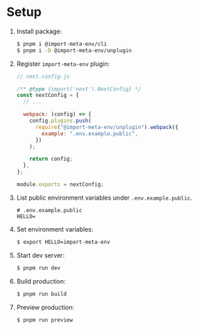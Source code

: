 # Setup

1. Install package:

   ```sh
   $ pnpm i @import-meta-env/cli
   $ pnpm i -D @import-meta-env/unplugin
   ```

1. Register `import-meta-env` plugin:

   ```js
   // next.config.js

   /** @type {import('next').NextConfig} */
   const nextConfig = {
     // ...

     webpack: (config) => {
       config.plugins.push(
         require("@import-meta-env/unplugin").webpack({
           example: ".env.example.public",
         })
       );

       return config;
     },
   };

   module.exports = nextConfig;
   ```

1. List public environment variables under `.env.example.public`.

   ```
   # .env.example.public
   HELLO=
   ```

1. Set environment variables:

   ```sh
   $ export HELLO=import-meta-env
   ```

1. Start dev server:

   ```sh
   $ pnpm run dev
   ```

1. Build production:

   ```sh
   $ pnpm run build
   ```

1. Preview production:

   ```sh
   $ pnpm run preview
   ```
